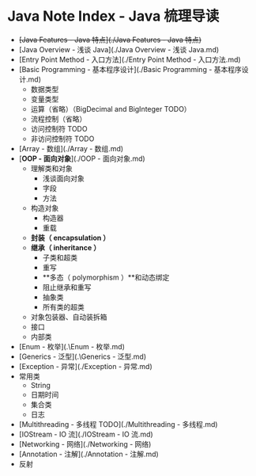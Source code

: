 # Java Note Index - Java 梳理导读

- ~~[Java Features - Java 特点](./Java Features - Java 特点)~~
- [Java Overview - 浅谈 Java](./Java Overview - 浅谈 Java.md)
- [Entry Point Method - 入口方法](./Entry Point Method - 入口方法.md)
- [Basic Programming - 基本程序设计](./Basic Programming - 基本程序设计.md)
  - 数据类型
  - 变量类型
  - 运算（省略）（BigDecimal and BigInteger TODO）
  - 流程控制（省略）
  - 访问控制符 TODO
  - 非访问控制符 TODO
- [Array - 数组](./Array - 数组.md)
- [**OOP - 面向对象**](./OOP - 面向对象.md)
  - 理解类和对象
    - 浅谈面向对象
    - 字段
    - 方法
  - 构造对象
    - 构造器
    - 重载
  - **封装（ encapsulation ）**
  - **继承（ inheritance ）**
    - 子类和超类
    - 重写
    - **多态（ polymorphism ）**和动态绑定
    - 阻止继承和重写
    - 抽象类
    - 所有类的超类
  - 对象包装器、自动装拆箱
  - 接口
  - 内部类
- [Enum - 枚举](.\Enum - 枚举.md)
- [Generics - 泛型](.\Generics - 泛型.md)
- [Exception - 异常](./Exception - 异常.md)
- 常用类
  - String
  - 日期时间
  - 集合类
  - 日志
- [Multithreading - 多线程 TODO](./Multithreading - 多线程.md)
- [IOStream - IO 流](./IOStream - IO 流.md)
- [Networking - 网络](./Networking - 网络)
- [Annotation - 注解](./Annotation - 注解.md)
- 反射